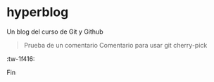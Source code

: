 # hyperblog
Un blog del curso de Git y Github
> Prueba de un comentario
> Comentario para usar git cherry-pick

:tw-1f416: 

Fin
